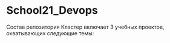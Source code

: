 # School21_Devops

Состав репозитория
Кластер включает 3 учебных проектов, охватывающих следующие темы:
